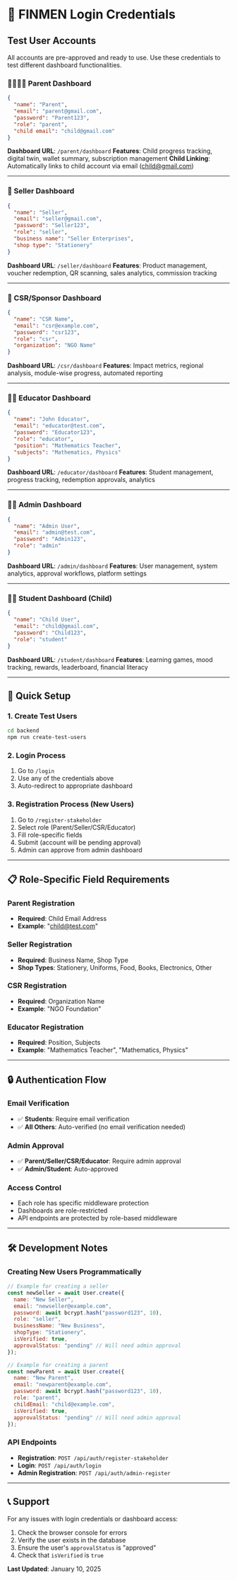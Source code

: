 # 🔐 FINMEN Login Credentials

## Test User Accounts

All accounts are pre-approved and ready to use. Use these credentials to test different dashboard functionalities.

### 👨‍👩‍👧‍👦 Parent Dashboard
```json
{
  "name": "Parent",
  "email": "parent@gmail.com",
  "password": "Parent123",
  "role": "parent",
  "child email": "child@gmail.com"
}
```
**Dashboard URL**: `/parent/dashboard`
**Features**: Child progress tracking, digital twin, wallet summary, subscription management
**Child Linking**: Automatically links to child account via email (child@gmail.com)

---

### 🏪 Seller Dashboard
```json
{
  "name": "Seller",
  "email": "seller@gmail.com",
  "password": "Seller123",
  "role": "seller",
  "business name": "Seller Enterprises",
  "shop type": "Stationery"
}
```
**Dashboard URL**: `/seller/dashboard`
**Features**: Product management, voucher redemption, QR scanning, sales analytics, commission tracking

---

### 🏢 CSR/Sponsor Dashboard
```json
{
  "name": "CSR Name",
  "email": "csr@example.com",
  "password": "csr123",
  "role": "csr",
  "organization": "NGO Name"
}
```
**Dashboard URL**: `/csr/dashboard`
**Features**: Impact metrics, regional analysis, module-wise progress, automated reporting

---

### 👨‍🏫 Educator Dashboard
```json
{
  "name": "John Educator",
  "email": "educator@test.com",
  "password": "Educator123",
  "role": "educator",
  "position": "Mathematics Teacher",
  "subjects": "Mathematics, Physics"
}
```
**Dashboard URL**: `/educator/dashboard`
**Features**: Student management, progress tracking, redemption approvals, analytics

---

### 👨‍💼 Admin Dashboard
```json
{
  "name": "Admin User",
  "email": "admin@test.com",
  "password": "Admin123",
  "role": "admin"
}
```
**Dashboard URL**: `/admin/dashboard`
**Features**: User management, system analytics, approval workflows, platform settings

---

### 👨‍🎓 Student Dashboard (Child)
```json
{
  "name": "Child User",
  "email": "child@gmail.com",
  "password": "Child123",
  "role": "student"
}
```
**Dashboard URL**: `/student/dashboard`
**Features**: Learning games, mood tracking, rewards, leaderboard, financial literacy

---

## 🚀 Quick Setup

### 1. Create Test Users
```bash
cd backend
npm run create-test-users
```

### 2. Login Process
1. Go to `/login`
2. Use any of the credentials above
3. Auto-redirect to appropriate dashboard

### 3. Registration Process (New Users)
1. Go to `/register-stakeholder`
2. Select role (Parent/Seller/CSR/Educator)
3. Fill role-specific fields
4. Submit (account will be pending approval)
5. Admin can approve from admin dashboard

---

## 📋 Role-Specific Field Requirements

### Parent Registration
- **Required**: Child Email Address
- **Example**: "child@test.com"

### Seller Registration
- **Required**: Business Name, Shop Type
- **Shop Types**: Stationery, Uniforms, Food, Books, Electronics, Other

### CSR Registration
- **Required**: Organization Name
- **Example**: "NGO Foundation"

### Educator Registration
- **Required**: Position, Subjects
- **Example**: "Mathematics Teacher", "Mathematics, Physics"

---

## 🔒 Authentication Flow

### Email Verification
- ✅ **Students**: Require email verification
- ✅ **All Others**: Auto-verified (no email verification needed)

### Admin Approval
- ✅ **Parent/Seller/CSR/Educator**: Require admin approval
- ✅ **Admin/Student**: Auto-approved

### Access Control
- Each role has specific middleware protection
- Dashboards are role-restricted
- API endpoints are protected by role-based middleware

---

## 🛠️ Development Notes

### Creating New Users Programmatically
```javascript
// Example for creating a seller
const newSeller = await User.create({
  name: "New Seller",
  email: "newseller@example.com",
  password: await bcrypt.hash("password123", 10),
  role: "seller",
  businessName: "New Business",
  shopType: "Stationery",
  isVerified: true,
  approvalStatus: "pending" // Will need admin approval
});

// Example for creating a parent
const newParent = await User.create({
  name: "New Parent",
  email: "newparent@example.com",
  password: await bcrypt.hash("password123", 10),
  role: "parent",
  childEmail: "child@example.com",
  isVerified: true,
  approvalStatus: "pending" // Will need admin approval
});
```

### API Endpoints
- **Registration**: `POST /api/auth/register-stakeholder`
- **Login**: `POST /api/auth/login`
- **Admin Registration**: `POST /api/auth/admin-register`

---

## 📞 Support

For any issues with login credentials or dashboard access:
1. Check the browser console for errors
2. Verify the user exists in the database
3. Ensure the user's `approvalStatus` is "approved"
4. Check that `isVerified` is `true`

**Last Updated**: January 10, 2025